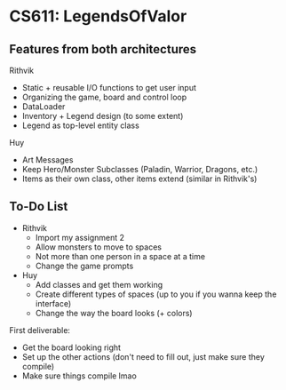 # CS611: LegendsOfValor

## Features from both architectures
Rithvik
- Static + reusable I/O functions to get user input
- Organizing the game, board and control loop
- DataLoader
- Inventory + Legend design (to some extent)
- Legend as top-level entity class

Huy
- Art Messages
- Keep Hero/Monster Subclasses (Paladin, Warrior, Dragons, etc.)
- Items as their own class, other items extend (similar in Rithvik's)


## To-Do List
- Rithvik
	- Import my assignment 2
	- Allow monsters to move to spaces
	- Not more than one person in a space at a time
	- Change the game prompts
- Huy
	- Add classes and get them working
	- Create different types of spaces (up to you if you wanna keep the interface)
	- Change the way the board looks (+ colors)

First deliverable:
- Get the board looking right
- Set up the other actions (don't need to fill out, just make sure they compile)
- Make sure things compile lmao